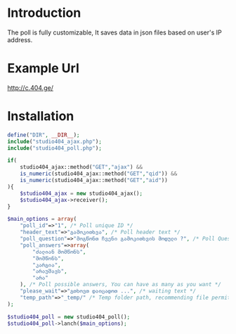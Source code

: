 # Introduction
The poll is fully customizable, It saves data in json files based on user's IP address.

# Example Url
http://c.404.ge/ 

# Installation
```php 
define("DIR", __DIR__);
include("studio404_ajax.php"); 
include("studio404_poll.php"); 

if(
	studio404_ajax::method("GET","ajax") && 
	is_numeric(studio404_ajax::method("GET","qid")) && 
	is_numeric(studio404_ajax::method("GET","aid"))
){
	$studio404_ajax = new studio404_ajax(); 
	$studio404_ajax->receiver(); 
}

$main_options = array(
	"poll_id"=>"1", /* Poll unique ID */
	"header_text"=>"გამოკითხვა", /* Poll header text */
	"poll_question"=>"მოგწონთ ჩვენი გამოკითხვის მოდული ?", /* Poll Question */
	"poll_answers"=>array(
		"ძალიან მომწონს", 
		"მომწონს", 
		"კარგია",
		"არაუშავს", 
		"არა"
	), /* Poll possible answers, You can have as many as you want */
	"please_wait"=>"გთხოვთ დაიცადოთ ...", /* waiting text */
	"temp_path"=>"_temp/" /* Temp folder path, recommending file permition 0755 */
);

$studio404_poll = new studio404_poll(); 
$studio404_poll->lanch($main_options);
```
